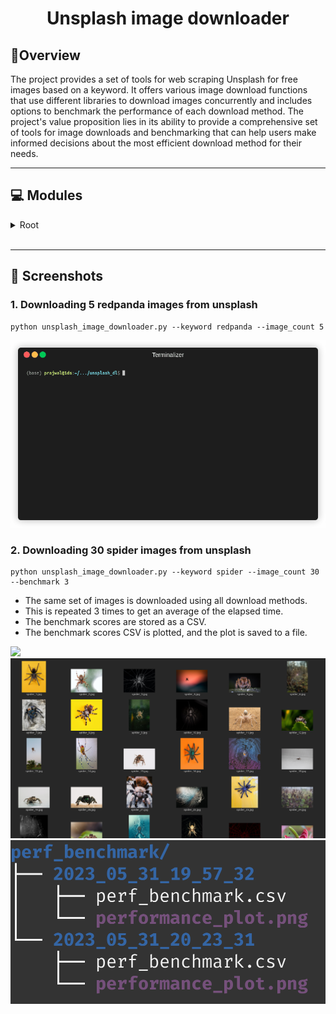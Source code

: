 
<h1 align="center">Unsplash image downloader</h1>

## 📍Overview

The project provides a set of tools for web scraping Unsplash for free images based on a keyword. It offers various image download functions that use different libraries to download images concurrently and includes options to benchmark the performance of each download method. The project's value proposition lies in its ability to provide a comprehensive set of tools for image downloads and benchmarking that can help users make informed decisions about the most efficient download method for their needs.

---
## 💻 Modules

<details closed><summary>Root</summary>

| File                         | Summary                                                                                                                                                                                                                                                                                                                                                                                                                      | Module                       |
|:-----------------------------|:-----------------------------------------------------------------------------------------------------------------------------------------------------------------------------------------------------------------------------------------------------------------------------------------------------------------------------------------------------------------------------------------------------------------------------|:-----------------------------|
| plot_perf_benchmark.py       | The code defines a function to plot data from a CSV file into a horizontal bar graph. The data is extracted and sorted before being plotted with xkcd styling. The function also saves the plot as an image file and displays the graph.                                                                                                                                                                                     | plot_perf_benchmark.py       |
| unsplash_image_downloader.py | The provided code is an image downloader that scrapes Unsplash for free images based on a given keyword and downloads them using four different methods-requests, requests session, aiohttp, and threadpoolexecutor. It includes an option to benchmark all downloader methods and output a performance report with a plot. The code also provides an argparse interface for user input.                                     | unsplash_image_downloader.py |
| downloaders.py               | The provided code snippet offers four different image download functions that use various libraries and techniques such as requests, aiohttp, and ThreadPoolExecutor to download images concurrently. These functions take a keyword, a list of image links, and the number of images to download, and save the images in a specified base folder. The tqdm library is used to display progress bars during image downloads. | downloaders.py               |

</details>

<br>

---

## 📸 Screenshots

### 1. Downloading 5 redpanda images from unsplash

```
python unsplash_image_downloader.py --keyword redpanda --image_count 5
```

![](assets/unsplash_dl_demo.gif)

### 2. Downloading 30 spider images from unsplash

```
python unsplash_image_downloader.py --keyword spider --image_count 30 --benchmark 3
```

 - The same set of images is downloaded using all download methods.
 - This is repeated 3 times to get an average of the elapsed time.
 - The benchmark scores are stored as a CSV.
 - The benchmark scores CSV is plotted, and the plot is saved to a file.


![](assets/benchmark.gif)
![](assets/downloaded_images.png)
![](assets/perf_benchmark.png)

